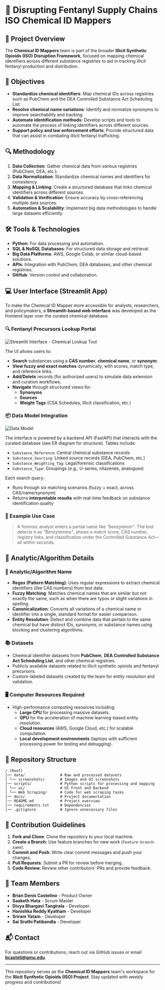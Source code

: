 # 💊 Disrupting Fentanyl Supply Chains ISO Chemical ID Mappers

## 📘 Project Overview
The **Chemical ID Mappers** team is part of the broader **Illicit Synthetic Opioids (ISO) Disruption Framework**, focused on mapping chemical identifiers across different substance registries to aid in tracking illicit fentanyl production and distribution.

## 🎯 Objectives
- **Standardize chemical identifiers**: Map chemical IDs across registries such as PubChem and the DEA Controlled Substance Act Scheduling List.
- **Resolve chemical name variations**: Identify and normalize synonyms to improve searchability and tracking.
- **Automate identification methods**: Develop scripts and tools to automate the process of linking identifiers across different sources.
- **Support policy and law enforcement efforts**: Provide structured data that can assist in combating illicit fentanyl trafficking.

## 🔍 Methodology
1. **Data Collection**: Gather chemical data from various registries (PubChem, DEA, etc.).
2. **Data Normalization**: Standardize chemical names and identifiers for consistency.
3. **Mapping & Linking**: Create a structured database that links chemical identifiers across different sources.
4. **Validation & Verification**: Ensure accuracy by cross-referencing multiple data sources.
5. **Automation & Scalability**: Implement big data methodologies to handle large datasets efficiently.

## 🛠️ Tools & Technologies
- **Python**: For data processing and automation.
- **SQL & NoSQL Databases**: For structured data storage and retrieval.
- **Big Data Platforms**: AWS, Google Colab, or similar cloud-based solutions.
- **APIs**: Integration with PubChem, DEA databases, and other chemical registries.
- **GitHub**: Version control and collaboration.

## 💻 User Interface (Streamlit App)

To make the Chemical ID Mapper more accessible for analysts, researchers, and policymakers, a **Streamlit-based web interface** was developed as the frontend layer over the curated chemical database.

### 🔍 Fentanyl Precursors Lookup Portal

![Streamlit Interface - Chemical Lookup Tool](Data/Screenshots/Interface.png)

The UI allows users to:
- **Search** substances using a **CAS number**, **chemical name**, or **synonym**.
- **View fuzzy and exact matches** dynamically, with scores, match type, and reference links.
- **Add/Delete** records (for authorized users) to simulate data extension and curation workflows.
- **Navigate** through structured views for:
  - **Synonyms**
  - **Sources**
  - **Weight Tags** (CSA Schedules, Illicit classification, etc.)

### 📦 Data Model Integration

![Data Model](Data/Screenshots/DataModel.png)

The interface is powered by a backend API (FastAPI) that interacts with the curated database (see ER diagram for structure). Tables include:
- `Substance_Reference`: Central chemical substance records
- `Substance_Sourcing`: Linked source records (DEA, PubChem, etc.)
- `Substance_Weighting_Tag`: Legal/forensic classifications
- `Substance_Type`: Groupings (e.g., U-series, nitazenes, analogues)

Each search query:
- Runs through six matching scenarios (fuzzy + exact, across CAS/name/synonym)
- Returns **interpretable results** with real-time feedback on substance identification quality

### 🧪 Example Use Case

> A forensic analyst enters a partial name like *"benzylamin"*. The tool detects it as *"Benzylamine"*, shows a match score, CAS number, registry links, and classification under the Controlled Substance Act—all within seconds.

## 🧠 Analytic/Algorithm Details

### 🧮 Analytic/Algorithm Name
- **Regex (Pattern Matching)**: Uses regular expressions to extract chemical identifiers (like CAS numbers) from text data.
- **Fuzzy Matching**: Matches chemical names that are similar but not exactly the same, such as when there are typos or slight variations in spelling.
- **Canonicalization**: Converts all variations of a chemical name or identifier into a single, standard format for easier comparison.
- **Entity Resolution**: Detect and combine data that pertain to the same chemical but have distinct IDs, synonyms, or substance names using blocking and clustering algorithms.

### 📚 Datasets
- Chemical identifier datasets from **PubChem**, **DEA Controlled Substance Act Scheduling List**, and other chemical registries.
- Publicly available datasets related to illicit synthetic opioids and fentanyl precursors.
- Custom-labeled datasets created by the team for entity resolution and validation.

### 🖥️ Computer Resources Required
- High-performance computing resources including:
  - **Large CPU** for processing massive datasets.
  - **GPU** for the acceleration of machine learning-based entity resolution.
  - **Cloud resources** (AWS, Google Cloud, etc.) for scalable computation.
  - **Local development environments** (laptops with sufficient processing power for testing and debugging).

## 📁 Repository Structure
```
/ (Root)
│── data/                # Raw and processed datasets
│ └── screenshots/       # Images and UI screenshots
│── scripts/             # Python scripts for processing and mapping
│ └── ui/                # UI Front and Backend
│ └── Web Scraping/      # Code for web scraping tasks
│── docs/                # Project documentation
│── README.md            # Project overview
│── requirements.txt     # Dependencies
│── .gitignore           # Ignore unnecessary files
```

## 🤝 Contribution Guidelines
1. **Fork and Clone**: Clone the repository to your local machine.
2. **Create a Branch**: Use feature branches for new work (`feature-branch-name`).
3. **Commit and Push**: Write clear commit messages and push your changes.
4. **Pull Requests**: Submit a PR for review before merging.
5. **Code Review**: Review other contributors' PRs and provide feedback.

## 👥 Team Members
- **Brian Denis Castelino** - Product Owner
- **Saaketh Hota** - Scrum Master
- **Divya Bhargavi Tangirala** - Developer
- **Hanishka Reddy Kyatham** - Developer
- **Sriram Yatam** - Developer
- **Sai Sruthi Patibandla** - Developer

## 📬 Contact
For questions or contributions, reach out via GitHub issues or email **bcasteli@gmu.edu**.

---

This repository serves as the **Chemical ID Mappers** team's workspace for the **Illicit Synthetic Opioids (ISO) Project**. Stay updated with weekly progress and contributions!
